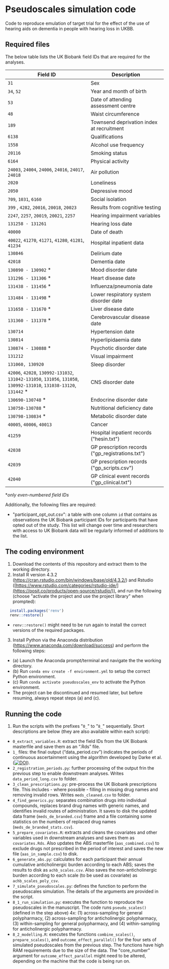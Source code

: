 # Pseudoscales simulation code
Code to reproduce emulation of target trial for the effect of the use of hearing aids on dementia in people with hearing loss in UKBB.

## Required files
The below table lists the UK Biobank field IDs that are required for the analyses.

Field ID | Description
----------- | -----
`31` |	Sex
`34`, `52` |	Year and month of birth
`53` |	Date of attending assessment centre
`48` |	Waist circumference
`189` |	Townsend deprivation index at recruitment
`6138` |	Qualifications
`1558` |	Alcohol use frequency
`20116` |	Smoking status
`6164` |	Physical activity
`24003`, `24004`, `24006`, `24016`, `24017`, `24018` | Air pollution
`2020` | Loneliness
`2050` | Depressive mood
`709`, `1031`, `6160` | Social isolation
`399` , `4282`, `20016`, `20018`, `20023` | Results from cognitive testing
`2247`, `2257`, `20019`, `20021`, `2257` |	Hearing impairment variables
`131258 - 131261` |	Hearing loss date
`40000` |	Date of death
`40022`, `41270`, `41271`, `41280`, `41281`, `41234` |	Hospital inpatient data
`130846` | Delirium date
`42018` |	Dementia date
`130890 - 130902` * |	Mood disorder date
`131296 - 131306` * |	Heart disease date
`131438 - 131456` * |	Influenza/pneumonia date
`131484 - 131498` * |	Lower respiratory system disorder date
`131658 - 131670` * |	Liver disease date
`131360 - 131378` * |	Cerebrovascular disease date
`130714` |	Hypertension date
`130814` |	Hyperlipidaemia date
`130874 - 130888` * |	Psychotic disorder date
`131212` | Visual impairment
`131060, 130920` | Sleep disorder
`42006`, `42028`, `130992-131032`, `131042-131050`, `131056`, `131058`, `130992-131010`, `131038-13120`, `131442` * | CNS disorder date
`130690-130748` * | Endocrine disorder date
`130750-130788` * | Nutritional deficiency date
`130798-130834` * | Metabolic disorder date
`40005`, `40006`, `40013` | Cancer
`41259` |	Hospital inpatient records ("hesin.txt")
`42038` | GP prescription records ("gp_registrations.txt")
`42039` | GP prescription records ("gp_scripts.csv")
`42040` | GP clinical event records ("gp_clinical.txt")

*_only even-numbered field IDs_

Additionally, the following files are required:
- "participant_opt_out.csv": a table with one column `id` that contains as observations the UK Biobank participant IDs for participants that have opted out of the study. This list will change over time and researchers with access to UK Biobank data will be regularly informed of additions to the list.


## The coding environment
1. Download the contents of this repository and extract them to the working directory.
2. Install R version 4.3.2 (https://cran.rstudio.com/bin/windows/base/old/4.3.2/) and Rstudio ([https://www.rstudio.com/categories/rstudio-ide/](https://posit.co/products/open-source/rstudio/)), and run the following (choose "activate the project and use the project library" when prompted):
```R
  install.packages('renv')
  renv::restore()
```
- `renv::restore()` might need to be run again to install the correct versions of the required packages.
3. Install Python via the Anaconda distribution (https://www.anaconda.com/download/success) and perform the following steps:
- (a) Launch the Anaconda prompt/terminal and navigate the the working directory.
- (b) Run `conda env create -f environment.yml` to setup the correct Python environment.
- (c) Run `conda activate pseudoscales_env` to activate the Python environment.
- The project can be discontinued and resumed later, but before resuming, always repeat steps (a) and (c).

## Running the code

1. Run the scripts with the prefixes "`0_`" to "`8_`" sequentially. Short descriptions are below (they are also available within each script):
- `0_extract_variables.R`: extract the field IDs from the UK Biobank masterfile and save them as an “.Rds” file.
- `1_` files: the final output (“data_period.csv”) indicates the periods of continuous ascertainment using the algorithm developed by Darke et al. ([![DOI](https://img.shields.io/badge/DOI-10.1093/jamia/ocab260-blue)](https://doi.org/10.1093/jamia/ocab260)).
- `2_registration_periods.py`: further processing of the output frin the previous step to enable downstream analyses. Writes `data_period_long.csv` to folder.
- `3_clean_prescriptions.py`: pre-process the UK Biobank prescriptions file. This includes - where possible - filling in missing drug names and removing invalid rows. Writes `meds_cleaned.csv` to folder.
- `4_find_generics.py`: separates combination drugs into individual compounds, replaces brand drug names with generic names, and identifies invalid routes of administration. It saves to disk the updated data frame (`meds_de_branded.csv`) frame and a file containing some statistics on the numbers of replaced drug names (`meds_de_branded_stats.csv`).
- `5_prepare_covariates.R`: extracts and cleans the covariates and other variables used in downstream analyses and saves them as `covariates.Rds`. Also updates the ABS masterfile (`aas_combined.csv`) to exclude drugs not prescribed in the period of interest and saves the new file (`aas_in_sample.csv`) to disk.
- `6_generate_abs.py`: calculates for each participant their annual cumulative anticholinergic burden according to each ABS; saves the results to disk as `achb_scales.csv`. Also saves the non-anticholinergic burden according to each scale (to be used as covariate) as `achb_scales_poly_csv`.
- `7_simulate_pseudoscales.py`: defines the function to perform the pseudoscales simulation. The details of the arguments are provided in the script. 
- `8_1_run_simulation.py`: executes the function to reproduce the pseudoscales in the manuscript. The code runs `pseudo_scales()` (defined in the step above) 4x: (1) across-sampling for general polypharmacy, (2) across-sampling for anticholinergic polypharmacy, (3) within-sampling for general polypharmacy, and (4) within-sampling for anticholinergic polypharmacy.
- `8_2_modelling.R`: executes the functions `combine_scales()`, `prepare_scales()`, and `outcome_effect_parallel()` for the four sets of simulated pseudoscales from the previous step. The functions have high RAM requirements due to the size of the data. The "core_number" argument for `outcome_effect_parallel` might need to be altered, depending on the machine that the code is being run on.
